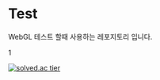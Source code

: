 # Test

WebGL 테스트 할때 사용하는 레포지토리 입니다.

 
1

[![solved.ac tier](http://mazassumnida.wtf/api/generate_badge?boj=kinetic27)](https://solved.ac/lostchild)